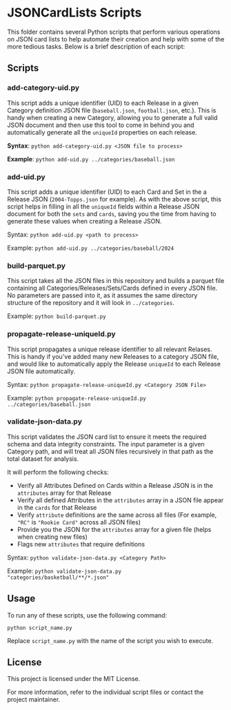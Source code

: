 # JSONCardLists Scripts

This folder contains several Python scripts that perform various operations on JSON card lists to help automate their creation and help with some of the more tedious tasks. Below is a brief description of each script:

## Scripts

### add-category-uid.py
This script adds a unique identifier (UID) to each Release in a given Category definition JSON file (`baseball.json`, `football.json`, etc.). This is handy when creating a new Category, allowing you to generate a full valid JSON document and then use this tool
to come in behind you and automatically generate all the `uniqueId` properties on each release.

**Syntax**:
`python add-category-uid.py <JSON file to process>`

**Example**:
`python add-uid.py ../categories/baseball.json`

### add-uid.py
This script adds a unique identifier (UID) to each Card and Set in the a Release JSON (`2004-Topps.json` for example). As with the above script, this script helps in filling in all the `uniqueId` fields within a Release JSON document for both the `sets` and `cards`, saving you the time from having to generate these values when creating a Release JSON.

Syntax:
`python add-uid.py <path to process>`

Example:
`python add-uid.py ../categories/baseball/2024`

### build-parquet.py
This script takes all the JSON files in this repository and builds a parquet file containing all Categories/Releases/Sets/Cards defined in every JSON file. No parameters are passed into it, as it assumes the same directory structure of the repository and it will look in `../categories`.

Example:
`python build-parquet.py`

### propagate-release-uniqueId.py
This script propagates a unique release identifier to all relevant Relases. This is handy if you've added many new Releases to a category JSON file, and would like to automatically apply the Release `uniqueId` to each Release JSON file automatically.

Syntax:
`python propagate-release-uniqueId.py <Category JSON File>`

Example:
`python propagate-release-uniqueId.py ../categories/baseball.json`

### validate-json-data.py
This script validates the JSON card list to ensure it meets the required schema and data integrity constraints. The input parameter is a given Category path, and will treat all JSON files recursively in that path as the total dataset for analysis.

It will perform the following checks:  

- Verify all Attributes Defined on Cards within a Release JSON is in the `attributes` array for that Release
- Verify all defined Attributes in the `attributes` array in a JSON file appear in the `cards` for that Release
- Verify `attribute` definitions are the same across all files (For example, `"RC"` is `"Rookie Card"` across all JSON files)
- Provide you the JSON for the `attributes` array for a given file (helps when creating new files)
- Flags new `attributes` that require definitions

Syntax:
`python validate-json-data.py <Category Path>`

Example:
`python validate-json-data.py "categories/basketball/**/*.json"`

## Usage
To run any of these scripts, use the following command:
```
python script_name.py
```
Replace `script_name.py` with the name of the script you wish to execute.

## License
This project is licensed under the MIT License.

For more information, refer to the individual script files or contact the project maintainer.